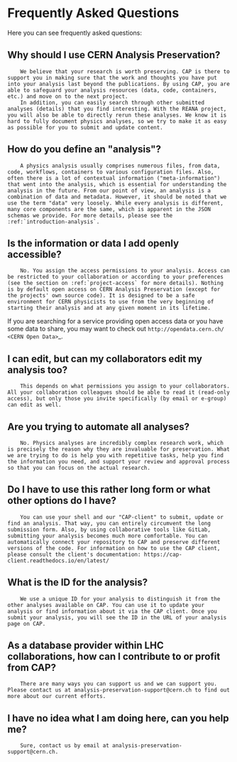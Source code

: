 # Frequently Asked Questions

Here you can see frequently asked questions:

## Why should I use CERN Analysis Preservation?

        We believe that your research is worth preserving. CAP is there to support you in making sure that the work and thoughts you have put into your analysis last beyond the publications. By using CAP, you are able to safeguard your analysis resources (data, code, containers, etc.) and move on to the next project.
        In addition, you can easily search through other submitted analyses (details) that you find interesting. With the REANA project, you will also be able to directly rerun these analyses. We know it is hard to fully document physics analyses, so we try to make it as easy as possible for you to submit and update content.


## How do you define an "analysis"?

        A physics analysis usually comprises numerous files, from data, code, workflows, containers to various configuration files. Also, often there is a lot of contextual information ("meta-information") that went into the analysis, which is essential for understanding the analysis in the future. From our point of view, an analysis is a combination of data and metadata. However, it should be noted that we use the term "data" very loosely. While every analysis is different, many core components are the same, which is apparent in the JSON schemas we provide. For more details, please see the :ref:`introduction-analysis`.

## Is the information or data I add openly accessible?

        No. You assign the access permissions to your analysis. Access can be restricted to your collaboration or according to your preferences (see the section on :ref:`project-access` for more details). Nothing is by default open access on CERN Analysis Preservation (except for the projects' own source code). It is designed to be a safe environment for CERN physicists to use from the very beginning of starting their analysis and at any given moment in its lifetime.


If you are searching for a service providing open access data or you have some data to share, you may want to check out `http://opendata.cern.ch/ <CERN Open Data>`\_.

## I can edit, but can my collaborators edit my analysis too?

        This depends on what permissions you assign to your collaborators. All your collaboration colleagues should be able to read it (read-only access), but only those you invite specifically (by email or e-group) can edit as well.

## Are you trying to automate all analyses?

        No. Physics analyses are incredibly complex research work, which is precisely the reason why they are invaluable for preservation. What we are trying to do is help you with repetitive tasks, help you find the information you need, and support your review and approval process so that you can focus on the actual research.

## Do I have to use this rather long form or what other options do I have?

        You can use your shell and our "CAP-client" to submit, update or find an analysis. That way, you can entirely circumvent the long submission form. Also, by using collaborative tools like GitLab, submitting your analysis becomes much more comfortable. You can automatically connect your repository to CAP and preserve different versions of the code. For information on how to use the CAP client, please consult the client's documentation: https://cap-client.readthedocs.io/en/latest/


## What is the ID for the analysis?

        We use a unique ID for your analysis to distinguish it from the other analyses available on CAP. You can use it to update your analysis or find information about it via the CAP client. Once you submit your analysis, you will see the ID in the URL of your analysis page on CAP.


## As a database provider within LHC collaborations, how can I contribute to or profit from CAP?

        There are many ways you can support us and we can support you. Please contact us at analysis-preservation-support@cern.ch to find out more about our current efforts.

## I have no idea what I am doing here, can you help me?

        Sure, contact us by email at analysis-preservation-support@cern.ch.

